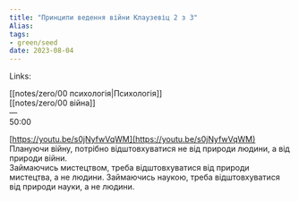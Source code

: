 ```yaml
---
title: "Принципи ведення війни Клаузевіц 2 з 3"
Alias: 
tags:
- green/seed
date: 2023-08-04
---
```

Links:  

[[notes/zero/00 психологія|Психологія]]  
[[notes/zero/00 війна]]  
—  
50:00  

[https://youtu.be/s0jNyfwVqWM](https://youtu.be/s0jNyfwVqWM)  
Плануючи війну, потрібно відштовхуватися не від природи людини, а від природи війни.  
Займаючись мистецтвом, треба відштовхуватися від природи мистецтва, а не людини. Займаючись наукою, треба відштовхуватися від природи науки, а не людини.